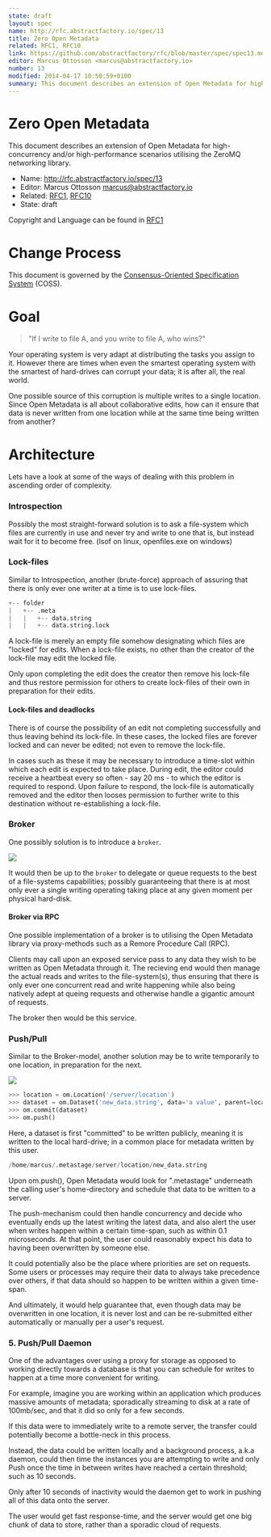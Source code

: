 ```yaml
---
state: draft
layout: spec
name: http://rfc.abstractfactory.io/spec/13
title: Zero Open Metadata
related: RFC1, RFC10
link: https://github.com/abstractfactory/rfc/blob/master/spec/spec13.md
editor: Marcus Ottosson <marcus@abstractfactory.io>
number: 13
modified: 2014-04-17 10:50:59+0100
summary: This document describes an extension of Open Metadata for high-concurrency and/or high-performance scenarios utilising the ZeroMQ networking library.
---
```


# Zero Open Metadata

This document describes an extension of Open Metadata for high-concurrency and/or high-performance scenarios utilising the ZeroMQ networking library.

* Name: http://rfc.abstractfactory.io/spec/13
* Editor: Marcus Ottosson <marcus@abstractfactory.io>
* Related: [RFC1](http://rfc.abstractfactory.io/spec/1), [RFC10](http://rfc.abstractfactory.io/spec/10)
* State: draft

Copyright and Language can be found in [RFC1](http://rfc.abstractfactory.io/spec/1)

# Change Process

This document is governed by the [Consensus-Oriented Specification System](http://www.digistan.org/spec:1/COSS) (COSS).

# Goal

> "If I write to file A, and you write to file A, who wins?"

Your operating system is very adapt at distributing the tasks you assign to it. However there are times when even the smartest operating system with the smartest of hard-drives can corrupt your data; it is after all, the real world.

One possible source of this corruption is multiple writes to a single location. Since Open Metadata is all about collaborative edits, how can it ensure that data is never written from one location while at the same time being written from another?

# Architecture

Lets have a look at some of the ways of dealing with this problem in ascending order of complexity.

### Introspection

Possibly the most straight-forward solution is to ask a file-system which files are currently in use and never try and write to one that is, but instead wait for it to become free. (lsof on linux, openfiles.exe on windows)

### Lock-files

Similar to Introspection, another (brute-force) approach of assuring that there is only ever one writer at a time is to use lock-files.

```python
+-- folder
|   +-- .meta
|   |   +-- data.string
|   |   +-- data.string.lock
```

A lock-file is merely an empty file somehow designating which files are "locked" for edits. When a lock-file exists, no other than the creator of the lock-file may edit the locked file.

Only upon completing the edit does the creator then remove his lock-file and thus restore permission for others to create lock-files of their own in preparation for their edits.

#### Lock-files and deadlocks

There is of course the possibility of an edit not completing successfully and thus leaving behind its lock-file. In these cases, the locked files are forever locked and can never be edited; not even to remove the lock-file.

In cases such as these it may be necessary to introduce a time-slot within which each edit is expected to take place. During edit, the editor could receive a heartbeat every so often - say 20 ms - to which the editor is required to respond. Upon failure to respond, the lock-file is automatically removed and the editor then looses permission to further write to this destination without re-establishing a lock-file.

### Broker

One possibly solution is to introduce a `broker`.

![](../images/13/broker.png)

It would then be up to the `broker` to delegate or queue requests to the best of a file-systems capabilities; possibly guaranteeing that there is at most only ever a single writing operating taking place at any given moment per physical hard-disk.

#### Broker via RPC

One possible implementation of a broker is to utilising the Open Metadata library via proxy-methods such as a Remore Procedure Call (RPC).

Clients may call upon an exposed service pass to any data they wish to be written as Open Metadata through it. The recieving end would then manage the actual reads and writes to the file-system(s), thus ensuring that there is only ever one concurrent read and write happening while also being natively adept at queing requests and otherwise handle a gigantic amount of requests.

The broker then would be this service.

### Push/Pull

Similar to the Broker-model, another solution may be to write temporarily to one location, in preparation for the next.

![](../images/13/pushpull.png)

```python
>>> location = om.Location('/server/location')
>>> dataset = om.Dataset('new_data.string', data='a value', parent=location)
>>> om.commit(dataset)
>>> om.push()
```

Here, a dataset is first "committed" to be written publicly, meaning it is written to the local hard-drive; in a common place for metadata written by this user.

```python
/home/marcus/.metastage/server/location/new_data.string
```

Upon om.push(), Open Metadata would look for ".metastage" underneath the calling user's home-directory and schedule that data to be written to a server.

The push-mechanism could then handle concurrency and decide who eventually ends up the latest writing the latest data, and also alert the user when writes happen within a certain time-span, such as within 0.1 microseconds. At that point, the user could reasonably expect his data to having been overwritten by someone else.

It could potentially also be the place where priorities are set on requests. Some users or processes may require their data to always take precedence over others, if that data should so happen to be written within a given time-span.

And ultimately, it would help guarantee that, even though data may be overwritten in one location, it is never lost and can be re-submitted either automatically or manually per a user's request.

### 5. Push/Pull Daemon

One of the advantages over using a proxy for storage as opposed to working directly towards a database is that you can schedule for writes to happen at a time more convenient for writing.

For example, imagine you are working within an application which produces massive amounts of metadata; sporadically streaming to disk at a rate of 100mb/sec, and that it did so only for a few seconds.

If this data were to immediately write to a remote server, the transfer could potentially become a bottle-neck in this process.

Instead, the data could be written locally and a background process, a.k.a daemon, could then time the instances you are attempting to write and only Push once the time in between writes have reached a certain threshold; such as 10 seconds.

Only after 10 seconds of inactivity would the daemon get to work in pushing all of this data onto the server.

The user would get fast response-time, and the server would get one big chunk of data to store, rather than a sporadic cloud of requests.
